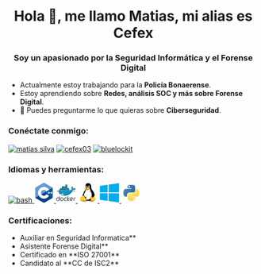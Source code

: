 <h1 align="center">Hola 👋, me llamo Matias, mi alias es Cefex</h1>
<h3 align="center">Soy un apasionado por la Seguridad Informática y el Forense Digital</h3>

- Actualmente estoy trabajando para la **Policía Bonaerense**.
- Estoy aprendiendo sobre **Redes, análisis SOC y más sobre Forense Digital**.
- 💬 Puedes preguntarme lo que quieras sobre **Ciberseguridad**.

<h3 align="left">Conéctate conmigo:</h3>
<p align="left">
  <a href="https://linkedin.com/in/matías-silva" target="_blank"><img align="center" src="https://raw.githubusercontent.com/rahuldkjain/github-profile-readme-generator/master/src/images/icons/Social/linked-in-alt.svg" alt="matías silva" height="30" width="40" /></a>
  <a href="https://instagram.com/cefex03" target="_blank"><img align="center" src="https://raw.githubusercontent.com/rahuldkjain/github-profile-readme-generator/master/src/images/icons/Social/instagram.svg" alt="cefex03" height="30" width="40" /></a>
  <a href="https://www.youtube.com/c/bluelockit" target="_blank"><img align="center" src="https://raw.githubusercontent.com/rahuldkjain/github-profile-readme-generator/master/src/images/icons/Social/youtube.svg" alt="bluelockit" height="30" width="40" /></a>
</p>

<h3 align="left">Idiomas y herramientas:</h3>
<p align="left">
  <a href="https://www.gnu.org/software/bash/" target="_blank" rel="noreferrer"> <img src="https://www.vectorlogo.zone/logos/gnu_bash/gnu_bash-icon.svg" alt="bash" height="40" width="40"/> </a>
  <a href="https://www.w3schools.com/cpp/" target="_blank" rel="noreferrer"> <img src="https://raw.githubusercontent.com/devicons/devicon/master/icons/cplusplus/cplusplus-original.svg" alt="cplusplus" height="40" width="40"/> </a>
  <a href="https://www.docker.com/" target="_blank" rel="noreferrer"> <img src="https://raw.githubusercontent.com/devicons/devicon/master/icons/docker/docker-original-wordmark.svg" alt="docker" height="40" width="40"/> </a>
  <a href="https://www.linux.org/" target="_blank" rel="noreferrer"> <img src="https://raw.githubusercontent.com/devicons/devicon/master/icons/linux/linux-original.svg" alt="linux" height="40" width="40"/> </a>
  <a href="https://www.microsoft.com/" target="_blank" rel="noreferrer"> <img src="https://raw.githubusercontent.com/devicons/devicon/master/icons/windows8/windows8-original.svg" alt="windows" height="40" width="40"/> </a>
  <a href="https://www.python.org" target="_blank" rel="noreferrer"> <img src="https://raw.githubusercontent.com/devicons/devicon/master/icons/python/python-original.svg" alt="python" height="40" width="40"/> </a>
</p>

<h3 align="left">Certificaciones:</h3>
<ul>
  <li>Auxiliar en Seguridad Informatica**</li>
  <li>Asistente Forense Digital**</li>
  <li>Certificado en **ISO 27001**</li>
  <li>Candidato al **CC de ISC2**</li>
</ul>
